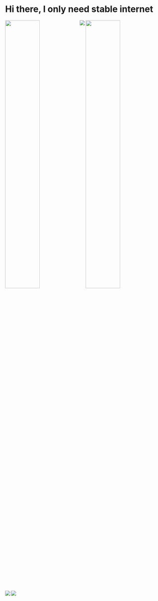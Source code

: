# Hi there, I only need stable internet

<img align="left" width="47%" src="https://github-readme-stats.vercel.app/api?username=LeoMcBills&show_icons=true&theme=radical" />
<img align="leftt" width="47%" src="https://github-readme-stats.vercel.app/api/top-langs/?username=LeoMcBills&layout=compact" />
<img align="left" src="https://img.shields.io/badge/python-3670A0?style=for-the-badge&logo=python&logoColor=ffdd54" />
<img align="left" src="https://img.shields.io/badge/c-%2300599C.svg?style=for-the-badge&logo=c&logoColor=white" />
<img src="https://img.shields.io/badge/html5-%23E34F26.svg?style=for-the-badge&logo=html5&logoColor=white" />
